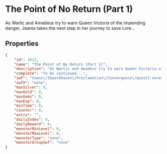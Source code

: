 # The Point of No Return (Part 1)

As Warlic and Amadeus try to warn Queen Victoria of the impending danger, Jaania takes the next step in her journey to save Lore...

## Properties

```json
{
    "id": 2012,
    "name": "The Point of No Return (Part 1)",
    "description": "As Warlic and Amadeus try to warn Queen Victoria of the impending danger, Jaania takes the next step in her journey to save Lore...",
    "complete": "To be continued...",
    "swf": "towns\/3Swordhaven\/Proclamation\/Convergence\/quest1-noreturn.swf",
    "swfX": "none",
    "maxSilver": 0,
    "maxGold": 0,
    "maxGems": 0,
    "maxExp": 0,
    "minTime": 0,
    "counter": 0,
    "extra": "",
    "dailyIndex": 0,
    "dailyReward": 0,
    "monsterMinLevel": 0,
    "monsterMaxLevel": 0,
    "monsterType": "none",
    "monsterGroupSwf": "none"
}
```

